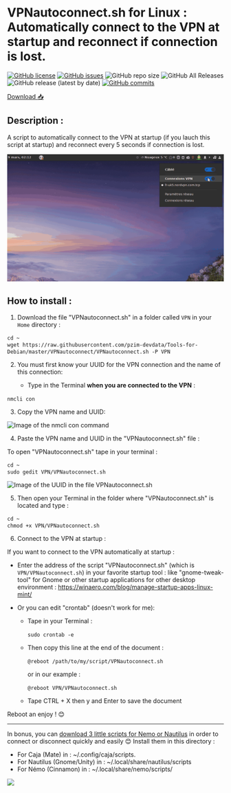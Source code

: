 # VPNautoconnect.sh for Linux : Automatically connect to the VPN at startup and reconnect if connection is lost.

[![GitHub license](https://img.shields.io/github/license/pzim-devdata/Tools-for-Debian?style=plastic)](https://github.com/pzim-devdata/Tools-for-Debian/blob/master/LICENSE)   [![GitHub issues](https://img.shields.io/github/issues/pzim-devdata/Tools-for-Debian?style=plastic)](https://github.com/pzim-devdata/Tools-for-Debian/issues)    ![GitHub repo size](https://img.shields.io/github/repo-size/pzim-devdata/Tools-for-Debian?style=plastic)    ![GitHub All Releases](https://img.shields.io/github/downloads/pzim-devdata/Tools-for-Debian/total?style=plastic)    ![GitHub release (latest by date)](https://img.shields.io/github/v/release/pzim-devdata/Tools-for-Debian?style=plastic)    [![GitHub commits](https://img.shields.io/github/commits-since/pzim-devdata/Tools-for-Debian/v1.0.0.svg?style=plastic)](https://GitHub.com/pzim-devata/Tools-for-Debian/commit/)

[Download :inbox_tray:](https://github.com/pzim-devdata/Tools-for-Linux/releases/download/v1.0.0/VPNautoconnect.zip)

## Description :

A script to automatically connect to the VPN at startup (if you lauch this script at startup) and reconnect  every 5 seconds if connection is lost.


![Presentation__gif](GifVPN)


## How to install :



1. Download the file "VPNautoconnect.sh" in a folder called `VPN` in your `Home` directory :

```
cd ~
wget https://raw.githubusercontent.com/pzim-devdata/Tools-for-Debian/master/VPNautoconnect/VPNautoconnect.sh -P VPN
```





2. You must first know your UUID for the VPN connection and the name of this connection:

    - Type in the Terminal **when you are connected to the VPN** :

`nmcli con`





3. Copy the VPN name and UUID:


![Image of the nmcli con command](https://github.com/pzim-devdata/Tools-for-Debian/blob/master/VPNautoconnect/Image1.png)





4. Paste the VPN name and UUID in the "VPNautoconnect.sh" file :

To open "VPNautoconnect.sh" tape in your terminal :
```
cd ~
sudo gedit VPN/VPNautoconnect.sh
``` 

![Image of the UUID in the file VPNautoconnect.sh](https://github.com/pzim-devdata/Tools-for-Debian/blob/master/VPNautoconnect/Image2.png)





5. Then open your Terminal in the folder where "VPNautoconnect.sh" is located and type :

```
cd ~
chmod +x VPN/VPNautoconnect.sh
``` 





6. Connect to the VPN at startup :

If you want to connect to the VPN automatically at startup :

   - Enter the address of the script "VPNautoconnect.sh" (which is `VPN/VPNautoconnect.sh`)  in your favorite startup tool : like "gnome-tweak-tool" for Gnome or other startup applications for other desktop environment : https://winaero.com/blog/manage-startup-apps-linux-mint/

   - Or you can edit "crontab" (doesn't work for me):

        - Tape in your Terminal :
        
            `sudo crontab -e`

        - Then copy this line at the end of the document :

            `@reboot /path/to/my/script/VPNautoconnect.sh`

            or in our example :

            `@reboot VPN/VPNautoconnect.sh` 


        - Tape CTRL + X then y and Enter to save the document


Reboot an enjoy ! :blush:


-----------------------------------------


In bonus, you can [download 3 little scripts for Nemo or Nautilus](https://github.com/pzim-devdata/Tools-for-Linux/raw/master/VPNautoconnect/Scripts.zip) in order to connect or disconnect quickly and easily :blush:
Install them in this directory :

- For Caja (Mate) in : ~/.config/caja/scripts.
- For Nautilus (Gnome/Unity) in : ~/.local/share/nautilus/scripts
- For Némo (Cinnamon) in : ~/.local/share/nemo/scripts/


![](https://github.com/pzim-devdata/Tools-for-Linux/blob/master/VPNautoconnect/Image3.png)


   

